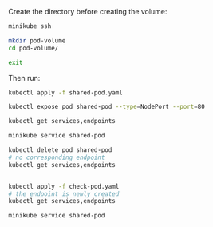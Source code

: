 
Create the directory before creating the volume:
```sh
minikube ssh

mkdir pod-volume
cd pod-volume/

exit
```

Then run:
```sh
kubectl apply -f shared-pod.yaml

kubectl expose pod shared-pod --type=NodePort --port=80

kubectl get services,endpoints

minikube service shared-pod

kubectl delete pod shared-pod
# no corresponding endpoint
kubectl get services,endpoints


kubectl apply -f check-pod.yaml
# the endpoint is newly created
kubectl get services,endpoints

minikube service shared-pod
```
